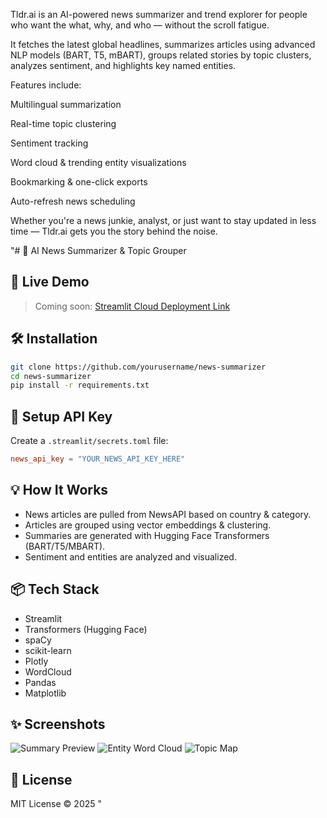 Tldr.ai is an AI-powered news summarizer and trend explorer for people who want the what, why, and who — without the scroll fatigue.

It fetches the latest global headlines, summarizes articles using advanced NLP models (BART, T5, mBART), groups related stories by topic clusters, analyzes sentiment, and highlights key named entities.

Features include:

Multilingual summarization

Real-time topic clustering

Sentiment tracking

Word cloud & trending entity visualizations

Bookmarking & one-click exports

Auto-refresh news scheduling

Whether you're a news junkie, analyst, or just want to stay updated in less time — Tldr.ai gets you the story behind the noise.


"# 📰 AI News Summarizer & Topic Grouper

## 🚀 Live Demo

> Coming soon: [Streamlit Cloud Deployment Link](https://share.streamlit.io/your-username/news-summarizer/main/app.py)

## 🛠️ Installation

```bash
git clone https://github.com/yourusername/news-summarizer
cd news-summarizer
pip install -r requirements.txt
```

## 🔐 Setup API Key

Create a `.streamlit/secrets.toml` file:

```toml
news_api_key = "YOUR_NEWS_API_KEY_HERE"
```

## 💡 How It Works

- News articles are pulled from NewsAPI based on country & category.
- Articles are grouped using vector embeddings & clustering.
- Summaries are generated with Hugging Face Transformers (BART/T5/MBART).
- Sentiment and entities are analyzed and visualized.

## 📦 Tech Stack

- Streamlit
- Transformers (Hugging Face)
- spaCy
- scikit-learn
- Plotly
- WordCloud
- Pandas
- Matplotlib

## ✨ Screenshots

![Summary Preview](screenshots/summary_ui.png)
![Entity Word Cloud](screenshots/wordcloud.png)
![Topic Map](screenshots/topic_map.png)

## 🤝 License

MIT License © 2025
"
